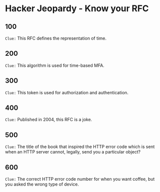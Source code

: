 # Hacker Jeopardy - Know your RFC


## 100

`Clue:` This RFC defines the representation of time.

## 200

`Clue:` This algorithm is used for time-based MFA.

## 300

`Clue:` This token is used for authorization and authentication.

## 400

`Clue:` Published in 2004, this RFC is a joke.

## 500

`Clue:` The title of the book that inspired the HTTP error code which is sent when an HTTP server cannot, legally, send you a particular object?

## 600

`Clue:` The correct HTTP error code number for when you want coffee, but you asked the wrong type of device.

